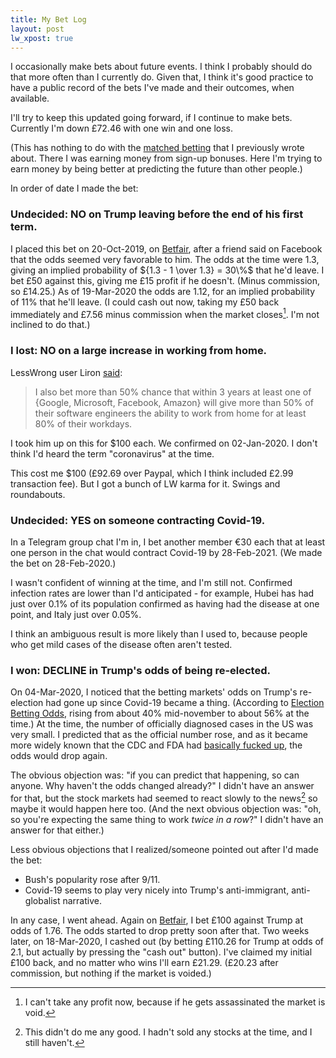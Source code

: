 ```yaml
---
title: My Bet Log
layout: post
lw_xpost: true
---
```

I occasionally make bets about future events. I think I probably should do that more often than I currently do. Given that, I think it's good practice to have a public record of the bets I've made and their outcomes, when available.

I'll try to keep this updated going forward, if I continue to make bets. Currently I'm down £72.46 with one win and one loss.

(This has nothing to do with the [matched betting](http://reasonableapproximation.net/2018/06/02/matched-betting.html) that I previously wrote about. There I was earning money from sign-up bonuses. Here I'm trying to earn money by being better at predicting the future than other people.)

In order of date I made the bet:

### Undecided: NO on Trump leaving before the end of his first term.

I placed this bet on 20-Oct-2019, on
[Betfair](https://www.betfair.com/exchange/plus/politics/market/1.129133401),
after a friend said on Facebook that the odds seemed very favorable to him. The odds at the time were 1.3, giving an implied probability of ${1.3 - 1 \over 1.3} = 30\%$ that he'd leave. I bet £50 against this, giving me £15 profit if he doesn't. (Minus commission, so £14.25.) As of 19-Mar-2020 the odds are 1.12, for an implied probability of 11% that he'll leave. (I could cash out now, taking my £50 back immediately and £7.56 minus commission when the market closes[^void]. I'm not inclined to do that.)

[^void]: I can't take any profit now, because if he gets assassinated the market is void.

### I lost: NO on a large increase in working from home.

LessWrong user Liron [said](https://www.greaterwrong.com/posts/7XTnz7S77hRzLbpDA/programmers-should-plan-for-lower-pay#comment-SuFjevs6QmcDHQaWN):

> I also bet more than 50% chance that within 3 years at least one of {Google, Microsoft, Facebook, Amazon} will give more than 50% of their software engineers the ability to work from home for at least 80% of their workdays.

I took him up on this for $100 each. We confirmed on 02-Jan-2020. I don't think I'd heard the term "coronavirus" at the time.

This cost me $100 (£92.69 over Paypal, which I think included £2.99 transaction fee). But I got a bunch of LW karma for it. Swings and roundabouts.

### Undecided: YES on someone contracting Covid-19.

In a Telegram group chat I'm in, I bet another member €30 each that at least one person in the chat would contract Covid-19 by 28-Feb-2021. (We made the bet on 28-Feb-2020.)

I wasn't confident of winning at the time, and I'm still not. Confirmed infection rates are lower than I'd anticipated - for example, Hubei has had just over 0.1% of its population confirmed as having had the disease at one point, and Italy just over 0.05%.

I think an ambiguous result is more likely than I used to, because people who get mild cases of the disease often aren't tested.

### I won: DECLINE in Trump's odds of being re-elected.

On 04-Mar-2020, I noticed that the betting markets' odds on Trump's re-election had gone up since Covid-19 became a thing. (According to [Election Betting Odds](https://electionbettingodds.com/President2020.html), rising from about 40% mid-november to about 56% at the time.) At the time, the number of officially diagnosed cases in the US was very small. I predicted that as the official number rose, and as it became more widely known that the CDC and FDA had [basically fucked up](https://slatestarcodex.com/2020/03/02/coronavirus-links-speculation-open-thread/), the odds would drop again.

The obvious objection was: "if you can predict that happening, so can anyone. Why haven't the odds changed already?" I didn't have an answer for that, but the stock markets had seemed to react slowly to the news[^stocks] so maybe it would happen here too. (And the next obvious objection was: "oh, so you're expecting the same thing to work *twice in a row*?" I didn't have an answer for that either.)

[^stocks]: This didn't do me any good. I hadn't sold any stocks at the time, and I still haven't.

Less obvious objections that I realized/someone pointed out after I'd made the bet:

* Bush's popularity rose after 9/11.
* Covid-19 seems to play very nicely into Trump's anti-immigrant, anti-globalist narrative.

In any case, I went ahead. Again on [Betfair](https://www.betfair.com/exchange/plus/politics/market/1.128151441), I bet £100 against Trump at odds of 1.76. The odds started to drop pretty soon after that. Two weeks later, on 18-Mar-2020, I cashed out (by betting £110.26 for Trump at odds of 2.1, but actually by pressing the "cash out" button). I've claimed my initial £100 back, and no matter who wins I'll earn £21.29. (£20.23 after commission, but nothing if the market is voided.)

